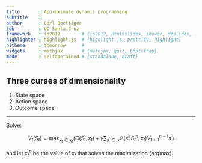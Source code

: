 ```yaml
---
title       : Approximate dynamic programming
subtitle    : 
author      : Carl Boettiger
job         : UC Santa Cruz
framework   : io2012        # {io2012, html5slides, shower, dzslides, ...}
highlighter : highlight.js  # {highlight.js, prettify, highlight}
hitheme     : tomorrow      # 
widgets     : mathjax       # {mathjax, quiz, bootstrap}
mode        : selfcontained # {standalone, draft}
---
```




## Three curses of dimensionality

1. State space
1. Action space
1. Outcome space

---


Solve: 
 
$$V_t(S_t) = \max_{x_t \in \chi_t} \left(C(S_t, x_t) + 
            \gamma \sum_{s^{\prime} \in \mathcal{S}} \mathbb{P}(s^{\prime} | S_t^n, x_t) V_{t+1}^{n-1} s^{\prime} \right)$$

  and let $x^n_t$ be the value of $x_t$ that solves the maximization (argmax).  

